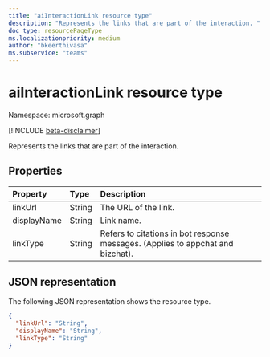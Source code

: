 ```yaml
---
title: "aiInteractionLink resource type"
description: "Represents the links that are part of the interaction. "
doc_type: resourcePageType
ms.localizationpriority: medium
author: "bkeerthivasa"
ms.subservice: "teams"
---
```


# aiInteractionLink resource type

Namespace: microsoft.graph

[!INCLUDE [beta-disclaimer](../../includes/beta-disclaimer.md)]

Represents the links that are part of the interaction. 

## Properties

| Property   | Type | Description |
|:---------------|:--------|:----------|
| linkUrl | String | The URL of the link. |
| displayName | String | Link name. |
| linkType | String | Refers to citations in bot response messages. (Applies to appchat and bizchat). |

## JSON representation

The following JSON representation shows the resource type.

<!--{
  "blockType": "resource",
  "optionalProperties": [],
  "keyProperty": "id",
  "baseType": "microsoft.graph.entity",
  "@odata.type": "microsoft.graph.aiInteractionLink"
}-->

```json
{
  "linkUrl": "String",
  "displayName": "String",
  "linkType": "String"
}
```

